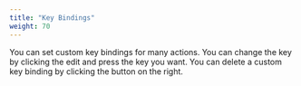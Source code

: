 ```yaml
---
title: "Key Bindings"
weight: 70
---
```


You can set custom key bindings for many actions. You can change the key by clicking the edit and press the key you want. You can delete a custom key binding by clicking the button on the right.
